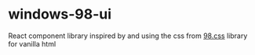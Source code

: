 # windows-98-ui

React component library inspired by and using the css from [98.css](https://github.com/jdan/98.css) library for vanilla html 